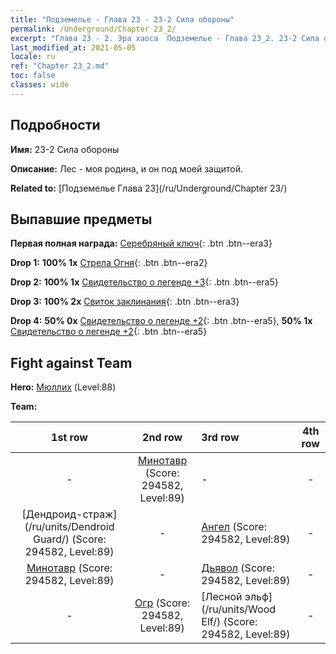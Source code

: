 ```yaml
---
title: "Подземелье - Глава 23 - 23-2 Сила обороны"
permalink: /Underground/Chapter 23_2/
excerpt: "Глава 23 - 2. Эра хаоса  Подземелье - Глава 23_2. 23-2 Сила обороны"
last_modified_at: 2021-05-05
locale: ru
ref: "Chapter 23_2.md"
toc: false
classes: wide
---
```


## Подробности

 **Имя:** 23-2 Сила обороны

 **Описание:** Лес - моя родина, и он под моей защитой.

 **Related to:** [Подземелье Глава 23](/ru/Underground/Chapter 23/)

## Выпавшие предметы

 **Первая полная награда:** [Серебряный ключ](/ItemsRU/con_693/){: .btn .btn--era3}

 **Drop 1:** **100% 1x** [Стрела Огня](/ItemsRU/her_413/){: .btn .btn--era2}

 **Drop 2:** **100% 1x** [Свидетельство о легенде +3](/ItemsRU/mat_88/){: .btn .btn--era5}

 **Drop 3:** **100% 2x** [Свиток заклинания](/ItemsRU/con_694/){: .btn .btn--era3}

 **Drop 4:** **50% 0x** [Свидетельство о легенде +2](/ItemsRU/mat_81/){: .btn .btn--era5}, **50% 1x** [Свидетельство о легенде +2](/ItemsRU/mat_81/){: .btn .btn--era5}


## Fight against Team
 **Hero:** [Мюллих](/ru/heroes/Mullich/) (Level:88)

 **Team:**


  | 1st row | 2nd row | 3rd row | 4th row |
  |:----:|:----:|:----|:----:|
  | - | [Минотавр](/ru/units/Minotaur/) (Score: 294582, Level:89)  | - | - |
  | [Дендроид-страж](/ru/units/Dendroid Guard/) (Score: 294582, Level:89)  | - | [Ангел](/ru/units/Angel/) (Score: 294582, Level:89)  | - |
  | [Минотавр](/ru/units/Minotaur/) (Score: 294582, Level:89)  | - | [Дьявол](/ru/units/Devil/) (Score: 294582, Level:89)  | - |
  | - | [Огр](/ru/units/Ogre/) (Score: 294582, Level:89)  | [Лесной эльф](/ru/units/Wood Elf/) (Score: 294582, Level:89)  | - |


